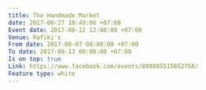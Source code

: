 ```yaml
---
title: The Handmade Market
date: 2017-06-27 18:49:00 +07:00
Event date: 2017-08-12 12:00:00 +07:00
Venue: Rafiki's
From date: 2017-08-07 08:00:00 +07:00
To date: 2017-08-13 00:00:00 +07:00
Is on top: true
Link: https://www.facebook.com/events/809885515852750/
Feature type: white
---
```


